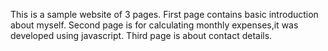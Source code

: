This is a sample website of 3 pages.
First page contains basic introduction about myself.
Second page is for calculating monthly expenses,it was developed using javascript.
Third page is about contact details.